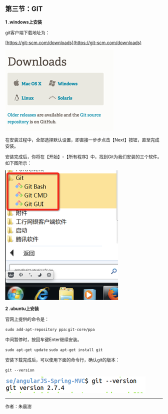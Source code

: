 ## 第三节：GIT

**1 .windows上安装**

git客户端下载地址为：

[https://git-scm.com/downloads](https://git-scm.com/downloads) 

![](image/2016-06-24_576c8cfd1c3e4.png) 

在安装过程中，全部选择默认设置，即直接一步步点击【Next】按钮，直至完成安装。

安装完成后，你将在【开始】-【所有程序】中，找到Git为我们安装的三个软件。如下图所示：

![](image/2016-06-24_576c8cfd3955e.png) 

**2 .ubuntu上安装**

官网上提供的命令是：

`sudo add-apt-repository ppa:git-core/ppa`

中间暂停时，按回车键Enter继续安装。

`sudo apt-get update`
`sudo apt-get install git `

安装下载完成后，可以使用下面的命令行，确认git的版本：

`git --version `

![](image/001.png) 

---
作者：朱晨澍